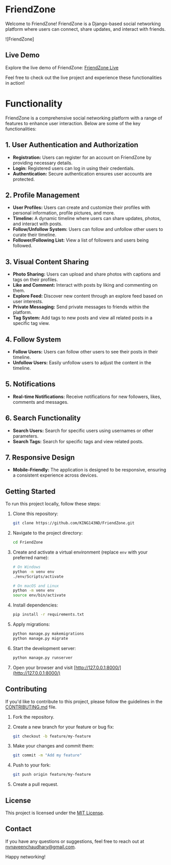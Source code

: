 # FriendZone

Welcome to FriendZone! FriendZone is a Django-based social networking platform where users can connect, share updates, and interact with friends.

![FriendZone]

## Live Demo

Explore the live demo of FriendZone: [FriendZone Live](https://king143nd.pythonanywhere.com/)

Feel free to check out the live project and experience these functionalities in action!

# Functionality

FriendZone is a comprehensive social networking platform with a range of features to enhance user interaction. Below are some of the key functionalities:

## 1. User Authentication and Authorization

- **Registration:** Users can register for an account on FriendZone by providing necessary details.
- **Login:** Registered users can log in using their credentials.
- **Authentication:** Secure authentication ensures user accounts are protected.

## 2. Profile Management

- **User Profiles:** Users can create and customize their profiles with personal information, profile pictures, and more.
- **Timeline:** A dynamic timeline where users can share updates, photos, and interact with posts.
- **Follow/Unfollow System:** Users can follow and unfollow other users to curate their timeline.
- **Follower/Following List:** View a list of followers and users being followed.

## 3. Visual Content Sharing

- **Photo Sharing:** Users can upload and share photos with captions and tags on their profiles.
- **Like and Comment:** Interact with posts by liking and commenting on them.
- **Explore Feed:** Discover new content through an explore feed based on user interests.
- **Private Messaging:** Send private messages to friends within the platform.
- **Tag System:** Add tags to new posts and view all related posts in a specific tag view.

## 4. Follow System

- **Follow Users:** Users can follow other users to see their posts in their timeline.
- **Unfollow Users:** Easily unfollow users to adjust the content in the timeline.

## 5. Notifications

- **Real-time Notifications:** Receive notifications for new followers, likes, comments and messages.

## 6. Search Functionality

- **Search Users:** Search for specific users using usernames or other parameters.
- **Search Tags:** Search for specific tags and view related posts.

## 7. Responsive Design

- **Mobile-Friendly:** The application is designed to be responsive, ensuring a consistent experience across devices.

## Getting Started

To run this project locally, follow these steps:

1. Clone this repository:

    ```bash
    git clone https://github.com/KING143ND/FriendZone.git
    ```

2. Navigate to the project directory:

    ```bash
    cd FriendZone
    ```

3. Create and activate a virtual environment (replace `env` with your preferred name):

    ```bash
    # On Windows
    python -m venv env
    ./env/Scripts/activate

    # On macOS and Linux
    python -m venv env
    source env/bin/activate
    ```

4. Install dependencies:

    ```bash
    pip install -r requirements.txt
    ```

5. Apply migrations:

    ```bash
    python manage.py makemigrations
    python manage.py migrate
    ```

6. Start the development server:

    ```bash
    python manage.py runserver
    ```

7. Open your browser and visit [http://127.0.0.1:8000/](http://127.0.0.1:8000/)

## Contributing

If you'd like to contribute to this project, please follow the guidelines in the [CONTRIBUTING.md](CONTRIBUTING.md) file.

1. Fork the repository.

2. Create a new branch for your feature or bug fix:

    ```bash
    git checkout -b feature/my-feature
    ```

3. Make your changes and commit them:

    ```bash
    git commit -m "Add my feature"
    ```

4. Push to your fork:

    ```bash
    git push origin feature/my-feature
    ```

5. Create a pull request.


## License

This project is licensed under the [MIT License](LICENSE).

## Contact

If you have any questions or suggestions, feel free to reach out at [nvnaveenchaudhary@gmail.com](mailto:nvnaveenchaudhary@gmail.com).

Happy networking!
